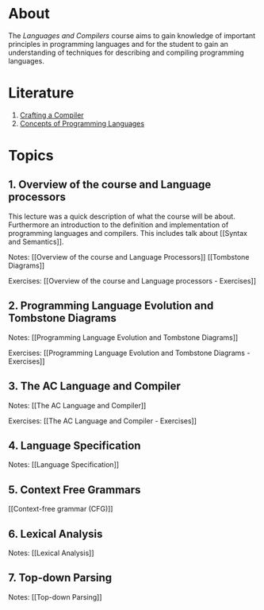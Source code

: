 ```toc
```

# About
The _Languages and Compilers_ course aims to gain knowledge of important principles in programming languages and for the student to gain an understanding of techniques for describing and compiling programming languages.

# Literature
1. [Crafting a Compiler](CraftingACompiler.pdf)
2. [Concepts of Programming Languages](ConceptsOfProgrammingLanguages.pdf)

# Topics

## 1. Overview of the course and Language processors
This lecture was a quick description of what the course will be about. Furthermore an introduction to the definition and implementation of programming languages and compilers. This includes talk about [[Syntax and Semantics]].

Notes: [[Overview of the course and Language Processors]]
		[[Tombstone Diagrams]]

Exercises: [[Overview of the course and Language processors - Exercises]]


## 2. Programming Language Evolution and Tombstone Diagrams

Notes: [[Programming Language Evolution and Tombstone Diagrams]]

Exercises: [[Programming Language Evolution and Tombstone Diagrams - Exercises]]


## 3. The AC Language and Compiler

Notes: [[The AC Language and Compiler]]

Exercises: [[The AC Language and Compiler - Exercises]]

## 4. Language Specification

Notes: [[Language Specification]]

## 5. Context Free Grammars
[[Context-free grammar (CFG)]]

## 6. Lexical Analysis
Notes: [[Lexical Analysis]]

## 7. Top-down Parsing
Notes: [[Top-down Parsing]]